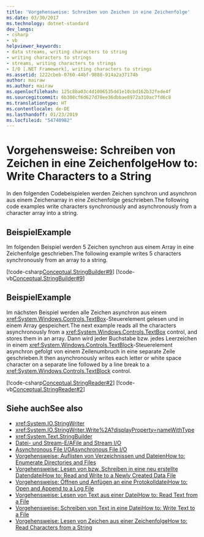 ```yaml
---
title: 'Vorgehensweise: Schreiben von Zeichen in eine Zeichenfolge'
ms.date: 03/30/2017
ms.technology: dotnet-standard
dev_langs:
- csharp
- vb
helpviewer_keywords:
- data streams, writing characters to string
- writing characters to strings
- streams, writing characters to strings
- I/O [.NET Framework], writing characters to strings
ms.assetid: 1222cbeb-0760-44bf-9888-914a2a37174b
author: mairaw
ms.author: mairaw
ms.openlocfilehash: 125c8ba03c4d1006535dd1e10cbd162b32fede4f
ms.sourcegitcommit: 6b308cf6d627d78ee36dbbae8972a310ac7fd6c8
ms.translationtype: HT
ms.contentlocale: de-DE
ms.lasthandoff: 01/23/2019
ms.locfileid: "54740982"
---
```

# <a name="how-to-write-characters-to-a-string"></a><span data-ttu-id="9bd9e-102">Vorgehensweise: Schreiben von Zeichen in eine Zeichenfolge</span><span class="sxs-lookup"><span data-stu-id="9bd9e-102">How to: Write Characters to a String</span></span>
<span data-ttu-id="9bd9e-103">In den folgenden Codebeispielen werden Zeichen synchron und asynchron aus einem Zeichenarray in eine Zeichenfolge geschrieben.</span><span class="sxs-lookup"><span data-stu-id="9bd9e-103">The following code examples write characters synchronously and asynchronously from a character array into a string.</span></span>  
  
## <a name="example"></a><span data-ttu-id="9bd9e-104">Beispiel</span><span class="sxs-lookup"><span data-stu-id="9bd9e-104">Example</span></span>  
 <span data-ttu-id="9bd9e-105">Im folgenden Beispiel werden 5 Zeichen synchron aus einem Array in eine Zeichenfolge geschrieben.</span><span class="sxs-lookup"><span data-stu-id="9bd9e-105">The following example writes 5 characters synchronously from an array to a string.</span></span>  
  
 [!code-csharp[Conceptual.StringBuilder#9](../../../samples/snippets/csharp/VS_Snippets_CLR/Conceptual.StringBuilder/cs/example2.cs#9)]
 [!code-vb[Conceptual.StringBuilder#9](../../../samples/snippets/visualbasic/VS_Snippets_CLR/Conceptual.StringBuilder/vb/example2.vb#9)]  
  
## <a name="example"></a><span data-ttu-id="9bd9e-106">Beispiel</span><span class="sxs-lookup"><span data-stu-id="9bd9e-106">Example</span></span>  
 <span data-ttu-id="9bd9e-107">Im nächsten Beispiel werden alle Zeichen asynchron aus einem <xref:System.Windows.Controls.TextBox>-Steuerelement gelesen und in einem Array gespeichert.</span><span class="sxs-lookup"><span data-stu-id="9bd9e-107">The next example reads all the characters asynchronously from a <xref:System.Windows.Controls.TextBox> control, and stores them in an array.</span></span> <span data-ttu-id="9bd9e-108">Dann wird jeder Buchstabe bzw. jedes Leerzeichen in einem <xref:System.Windows.Controls.TextBlock>-Steuerelement asynchron gefolgt von einem Zeilenumbruch in eine separate Zeile geschrieben.</span><span class="sxs-lookup"><span data-stu-id="9bd9e-108">It then asynchronously writes each letter or white space character on a separate line followed by a line break to a <xref:System.Windows.Controls.TextBlock> control.</span></span>  
  
 [!code-csharp[Conceptual.StringReader#2](../../../samples/snippets/csharp/VS_Snippets_CLR/conceptual.stringreader/cs/source2.cs#2)]
 [!code-vb[Conceptual.StringReader#2](../../../samples/snippets/visualbasic/VS_Snippets_CLR/conceptual.stringreader/vb/source2.vb#2)]  
  
## <a name="see-also"></a><span data-ttu-id="9bd9e-109">Siehe auch</span><span class="sxs-lookup"><span data-stu-id="9bd9e-109">See also</span></span>

- <xref:System.IO.StringWriter>
- <xref:System.IO.StringWriter.Write%2A?displayProperty=nameWithType>
- <xref:System.Text.StringBuilder>
- [<span data-ttu-id="9bd9e-110">Datei- und Stream-E/A</span><span class="sxs-lookup"><span data-stu-id="9bd9e-110">File and Stream I/O</span></span>](../../../docs/standard/io/index.md)
- [<span data-ttu-id="9bd9e-111">Asynchronous File I/O</span><span class="sxs-lookup"><span data-stu-id="9bd9e-111">Asynchronous File I/O</span></span>](../../../docs/standard/io/asynchronous-file-i-o.md)
- [<span data-ttu-id="9bd9e-112">Vorgehensweise: Auflisten von Verzeichnissen und Dateien</span><span class="sxs-lookup"><span data-stu-id="9bd9e-112">How to: Enumerate Directories and Files</span></span>](../../../docs/standard/io/how-to-enumerate-directories-and-files.md)
- [<span data-ttu-id="9bd9e-113">Vorgehensweise: Lesen von bzw. Schreiben in eine neu erstellte Datendatei</span><span class="sxs-lookup"><span data-stu-id="9bd9e-113">How to: Read and Write to a Newly Created Data File</span></span>](../../../docs/standard/io/how-to-read-and-write-to-a-newly-created-data-file.md)
- [<span data-ttu-id="9bd9e-114">Vorgehensweise: Öffnen und Anfügen an eine Protokolldatei</span><span class="sxs-lookup"><span data-stu-id="9bd9e-114">How to: Open and Append to a Log File</span></span>](../../../docs/standard/io/how-to-open-and-append-to-a-log-file.md)
- [<span data-ttu-id="9bd9e-115">Vorgehensweise: Lesen von Text aus einer Datei</span><span class="sxs-lookup"><span data-stu-id="9bd9e-115">How to: Read Text from a File</span></span>](../../../docs/standard/io/how-to-read-text-from-a-file.md)
- [<span data-ttu-id="9bd9e-116">Vorgehensweise: Schreiben von Text in eine Datei</span><span class="sxs-lookup"><span data-stu-id="9bd9e-116">How to: Write Text to a File</span></span>](../../../docs/standard/io/how-to-write-text-to-a-file.md)
- [<span data-ttu-id="9bd9e-117">Vorgehensweise: Lesen von Zeichen aus einer Zeichenfolge</span><span class="sxs-lookup"><span data-stu-id="9bd9e-117">How to: Read Characters from a String</span></span>](../../../docs/standard/io/how-to-read-characters-from-a-string.md)
